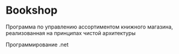 # Bookshop

Программа по управлению ассортиментом книжного магазина, реализованная на принципах чистой архитектуры

Программирование .net
